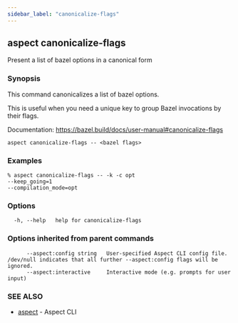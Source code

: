 ```yaml
---
sidebar_label: "canonicalize-flags"
---
```

## aspect canonicalize-flags

Present a list of bazel options in a canonical form

### Synopsis

This command canonicalizes a list of bazel options.
		
This is useful when you need a unique key to group Bazel invocations by their flags.

Documentation: <https://bazel.build/docs/user-manual#canonicalize-flags>

```
aspect canonicalize-flags -- <bazel flags>
```

### Examples

```
% aspect canonicalize-flags -- -k -c opt
--keep_going=1
--compilation_mode=opt
```

### Options

```
  -h, --help   help for canonicalize-flags
```

### Options inherited from parent commands

```
      --aspect:config string   User-specified Aspect CLI config file. /dev/null indicates that all further --aspect:config flags will be ignored.
      --aspect:interactive     Interactive mode (e.g. prompts for user input)
```

### SEE ALSO

* [aspect](aspect.md)	 - Aspect CLI


